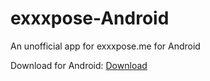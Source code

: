 # exxxpose-Android
An unofficial app for exxxpose.me for Android

Download for Android: [Download](https://github.com/exxxposeApp/exxxpose-Android/raw/main/exxxpose.me.apk)
